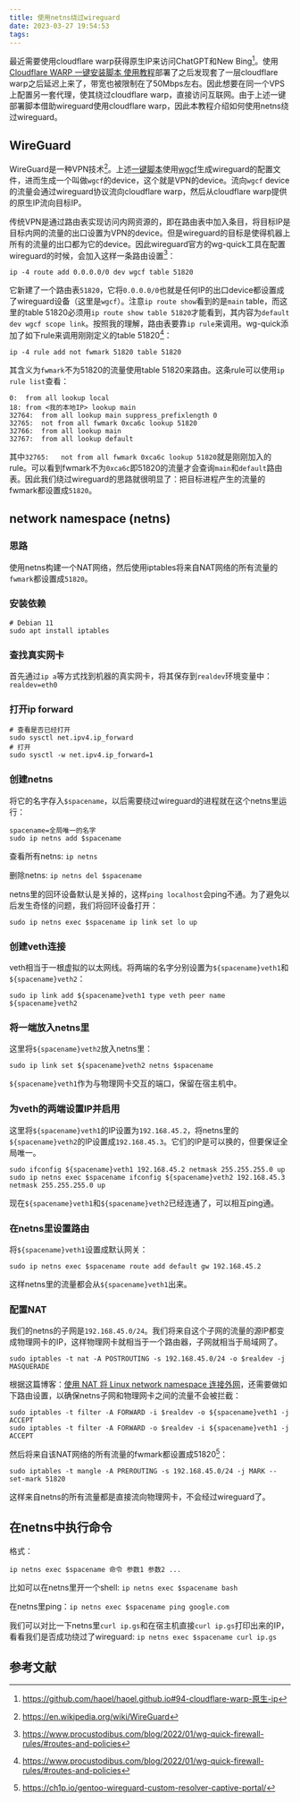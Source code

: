 ```yaml
---
title: 使用netns绕过wireguard
date: 2023-03-27 19:54:53
tags:
---
```


最近需要使用cloudflare warp获得原生IP来访问ChatGPT和New Bing[^1]。使用[Cloudflare WARP 一键安装脚本 使用教程](https://p3terx.com/archives/cloudflare-warp-configuration-script.html)部署了之后发现套了一层cloudflare warp之后延迟上来了，带宽也被限制在了50Mbps左右。因此想要在同一个VPS上配置另一套代理，使其绕过cloudflare warp，直接访问互联网。由于上述一键部署脚本借助wireguard使用cloudflare warp，因此本教程介绍如何使用netns绕过wireguard。

## WireGuard

WireGuard是一种VPN技术[^2]。上述[一键脚本](https://p3terx.com/archives/cloudflare-warp-configuration-script.html)使用[wgcf](https://github.com/ViRb3/wgcf)生成wireguard的配置文件，进而生成一个叫做`wgcf`的device，这个就是VPN的device。流向`wgcf` device的流量会通过wireguard协议流向cloudflare warp，然后从cloudflare warp提供的原生IP流向目标IP。

传统VPN是通过路由表实现访问内网资源的，即在路由表中加入条目，将目标IP是目标内网的流量的出口设置为VPN的device。但是wireguard的目标是使得机器上所有的流量的出口都为它的device。因此wireguard官方的wg-quick工具在配置wireguard的时候，会加入这样一条路由设置[^3]：

```shell
ip -4 route add 0.0.0.0/0 dev wgcf table 51820
```

它新建了一个路由表`51820`，它将`0.0.0.0/0`也就是任何IP的出口device都设置成了wireguard设备（这里是`wgcf`）。注意`ip route show`看到的是`main` table，而这里的table 51820必须用`ip route show table 51820`才能看到，其内容为`default dev wgcf scope link`。按照我的理解，路由表要靠`ip rule`来调用。wg-quick添加了如下rule来调用刚刚定义的table 51820[^3]：

```shell
ip -4 rule add not fwmark 51820 table 51820
```

其含义为`fwmark`不为51820的流量使用table 51820来路由。这条rule可以使用`ip rule list`查看：

```text
0:	from all lookup local
18:	from <我的本地IP> lookup main
32764:	from all lookup main suppress_prefixlength 0
32765:	not from all fwmark 0xca6c lookup 51820
32766:	from all lookup main
32767:	from all lookup default
```

其中`32765:	not from all fwmark 0xca6c lookup 51820`就是刚刚加入的rule。可以看到fwmark不为`0xca6c`即51820的流量才会查询`main`和`default`路由表。因此我们绕过wireguard的思路就很明显了：把目标进程产生的流量的fwmark都设置成`51820`。

## network namespace (netns)

### 思路

使用netns构建一个NAT网络，然后使用iptables将来自NAT网络的所有流量的`fwmark`都设置成`51820`。

### 安装依赖

```shell
# Debian 11
sudo apt install iptables
```

### 查找真实网卡

首先通过`ip a`等方式找到机器的真实网卡，将其保存到`realdev`环境变量中：`realdev=eth0`

### 打开ip forward

```shell
# 查看是否已经打开
sudo sysctl net.ipv4.ip_forward
# 打开
sudo sysctl -w net.ipv4.ip_forward=1
```

### 创建netns

将它的名字存入`$spacename`，以后需要绕过wireguard的进程就在这个netns里运行：

```shell
spacename=全局唯一的名字
sudo ip netns add $spacename
```

查看所有netns: `ip netns`

删除netns: `ip netns del $spacename`

netns里的回环设备默认是关掉的，这样`ping localhost`会ping不通。为了避免以后发生奇怪的问题，我们将回环设备打开：

```shell
sudo ip netns exec $spacename ip link set lo up
```

### 创建veth连接

veth相当于一根虚拟的以太网线。将两端的名字分别设置为`${spacename}veth1`和`${spacename}veth2`：

```shell
sudo ip link add ${spacename}veth1 type veth peer name ${spacename}veth2
```

### 将一端放入netns里

这里将`${spacename}veth2`放入netns里：

```shell
sudo ip link set ${spacename}veth2 netns $spacename
```

`${spacename}veth1`作为与物理网卡交互的端口，保留在宿主机中。

### 为veth的两端设置IP并启用

这里将`${spacename}veth1`的IP设置为`192.168.45.2`，将netns里的`${spacename}veth2`的IP设置成`192.168.45.3`。它们的IP是可以换的，但要保证全局唯一。

```shell
sudo ifconfig ${spacename}veth1 192.168.45.2 netmask 255.255.255.0 up
sudo ip netns exec $spacename ifconfig ${spacename}veth2 192.168.45.3 netmask 255.255.255.0 up
```

现在`${spacename}veth1`和`${spacename}veth2`已经连通了，可以相互ping通。

### 在netns里设置路由

将`${spacename}veth1`设置成默认网关：

```shell
sudo ip netns exec $spacename route add default gw 192.168.45.2
```

这样netns里的流量都会从`${spacename}veth1`出来。

### 配置NAT

我们的netns的子网是`192.168.45.0/24`。我们将来自这个子网的流量的源IP都变成物理网卡的IP，这样物理网卡就相当于一个路由器，子网就相当于局域网了。

```shell
sudo iptables -t nat -A POSTROUTING -s 192.168.45.0/24 -o $realdev -j MASQUERADE
```

根据这篇博客：[使用 NAT 将 Linux network namespace 连接外网](http://www.cnblogs.com/sammyliu/p/5760125.html)，还需要做如下路由设置，以确保netns子网和物理网卡之间的流量不会被拦截：

```shell
sudo iptables -t filter -A FORWARD -i $realdev -o ${spacename}veth1 -j ACCEPT
sudo iptables -t filter -A FORWARD -o $realdev -i ${spacename}veth1 -j ACCEPT
```

然后将来自该NAT网络的所有流量的fwmark都设置成51820[^4]：

```shell
sudo iptables -t mangle -A PREROUTING -s 192.168.45.0/24 -j MARK --set-mark 51820
```

这样来自netns的所有流量都是直接流向物理网卡，不会经过wireguard了。

## 在netns中执行命令

格式：

```shell
ip netns exec $spacename 命令 参数1 参数2 ...
```

比如可以在netns里开一个shell: `ip netns exec $spacename bash`

在netns里ping：`ip netns exec $spacename ping google.com`

我们可以对比一下netns里`curl ip.gs`和在宿主机直接`curl ip.gs`打印出来的IP，看看我们是否成功绕过了wireguard: `ip netns exec $spacename curl ip.gs`

## 参考文献

[^1]: <https://github.com/haoel/haoel.github.io#94-cloudflare-warp-原生-ip>

[^2]: <https://en.wikipedia.org/wiki/WireGuard>

[^3]: <https://www.procustodibus.com/blog/2022/01/wg-quick-firewall-rules/#routes-and-policies>

[^4]: <https://ch1p.io/gentoo-wireguard-custom-resolver-captive-portal/>
